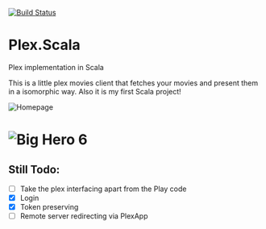 [![Build Status](https://travis-ci.org/tomasharkema/Plex.Scala.svg?branch=master)](https://travis-ci.org/tomasharkema/Plex.Scala)

# Plex.Scala
Plex implementation in Scala

This is a little plex movies client that fetches your movies and present them in a isomorphic way. Also it is my first Scala project!

![Homepage](https://www.dropbox.com/s/rkt4c0t2vmhrlzb/Schermafdruk%202015-04-19%2020.34.13.png?dl=1)

![Big Hero 6](https://www.dropbox.com/s/z5tkqpbd8871x5q/Schermafdruk%202015-04-19%2020.33.45.png?dl=1)
====

Still Todo:
-----------
- [ ] Take the plex interfacing apart from the Play code
- [x] Login
- [x] Token preserving
- [ ] Remote server redirecting via PlexApp